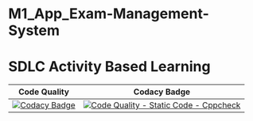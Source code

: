 # M1_App_Exam-Management-System
# SDLC Activity Based Learning

|Code Quality|Codacy Badge|
|------------|------------|
|[![Codacy Badge](https://app.codacy.com/project/badge/Grade/514b9227232e4190b8624fbd17181560)](https://www.codacy.com/gh/rasika8999/M1_App_Exam-Management-System/dashboard?utm_source=github.com&amp;utm_medium=referral&amp;utm_content=rasika8999/M1_App_Exam-Management-System&amp;utm_campaign=Badge_Grade)|[![Code Quality - Static Code - Cppcheck](https://github.com/rasika8999/M1_App_Exam-Management-System/actions/workflows/Cppcheck.yml/badge.svg)](https://github.com/rasika8999/M1_App_Exam-Management-System/actions/workflows/Cppcheck.yml)|
